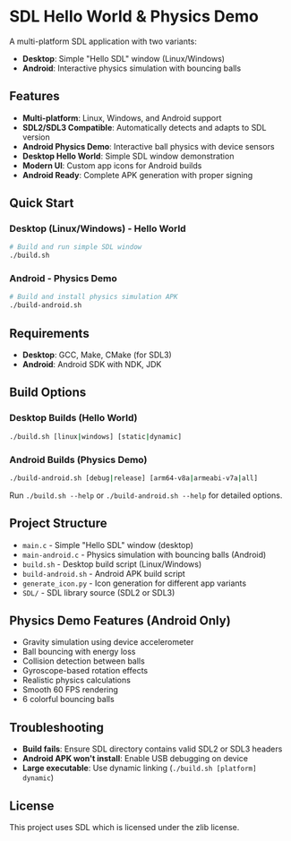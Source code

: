 # SDL Hello World & Physics Demo

A multi-platform SDL application with two variants:
- **Desktop**: Simple "Hello SDL" window (Linux/Windows)
- **Android**: Interactive physics simulation with bouncing balls

## Features

- **Multi-platform**: Linux, Windows, and Android support
- **SDL2/SDL3 Compatible**: Automatically detects and adapts to SDL version
- **Android Physics Demo**: Interactive ball physics with device sensors
- **Desktop Hello World**: Simple SDL window demonstration
- **Modern UI**: Custom app icons for Android builds
- **Android Ready**: Complete APK generation with proper signing

## Quick Start

### Desktop (Linux/Windows) - Hello World
```bash
# Build and run simple SDL window
./build.sh
```

### Android - Physics Demo
```bash
# Build and install physics simulation APK
./build-android.sh
```

## Requirements

- **Desktop**: GCC, Make, CMake (for SDL3)
- **Android**: Android SDK with NDK, JDK

## Build Options

### Desktop Builds (Hello World)
```bash
./build.sh [linux|windows] [static|dynamic]
```

### Android Builds (Physics Demo)
```bash
./build-android.sh [debug|release] [arm64-v8a|armeabi-v7a|all]
```

Run `./build.sh --help` or `./build-android.sh --help` for detailed options.

## Project Structure

- `main.c` - Simple "Hello SDL" window (desktop)
- `main-android.c` - Physics simulation with bouncing balls (Android)
- `build.sh` - Desktop build script (Linux/Windows)
- `build-android.sh` - Android APK build script
- `generate_icon.py` - Icon generation for different app variants
- `SDL/` - SDL library source (SDL2 or SDL3)

## Physics Demo Features (Android Only)

- Gravity simulation using device accelerometer
- Ball bouncing with energy loss
- Collision detection between balls
- Gyroscope-based rotation effects
- Realistic physics calculations
- Smooth 60 FPS rendering
- 6 colorful bouncing balls

## Troubleshooting

- **Build fails**: Ensure SDL directory contains valid SDL2 or SDL3 headers
- **Android APK won't install**: Enable USB debugging on device
- **Large executable**: Use dynamic linking (`./build.sh [platform] dynamic`)

## License

This project uses SDL which is licensed under the zlib license. 
